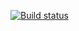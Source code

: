 [![Build status](https://ci.appveyor.com/api/projects/status/60fkue6c2p1jgnr6?svg=true)](https://ci.appveyor.com/project/andrewturchak78/ci-api)
